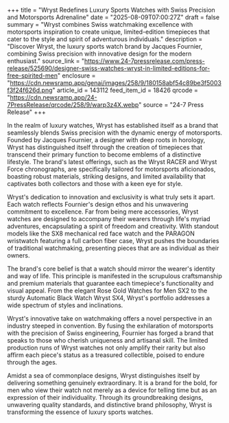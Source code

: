 +++
title = "Wryst Redefines Luxury Sports Watches with Swiss Precision and Motorsports Adrenaline"
date = "2025-08-09T07:00:27Z"
draft = false
summary = "Wryst combines Swiss watchmaking excellence with motorsports inspiration to create unique, limited-edition timepieces that cater to the style and spirit of adventurous individuals."
description = "Discover Wryst, the luxury sports watch brand by Jacques Fournier, combining Swiss precision with innovative design for the modern enthusiast."
source_link = "https://www.24-7pressrelease.com/press-release/525690/designer-swiss-watches-wryst-in-limited-editions-for-free-spirited-men"
enclosure = "https://cdn.newsramp.app/genai/images/258/9/180158abf54c89be3f5003f3f24f626d.png"
article_id = 143112
feed_item_id = 18426
qrcode = "https://cdn.newsramp.app/24-7PressRelease/qrcode/258/9/warp3z4X.webp"
source = "24-7 Press Release"
+++

<p>In the realm of luxury watches, Wryst has established itself as a brand that seamlessly blends Swiss precision with the dynamic energy of motorsports. Founded by Jacques Fournier, a designer with deep roots in horology, Wryst has distinguished itself through the creation of timepieces that transcend their primary function to become emblems of a distinctive lifestyle. The brand's latest offerings, such as the Wryst RACER and Wryst Force chronographs, are specifically tailored for motorsports aficionados, boasting robust materials, striking designs, and limited availability that captivates both collectors and those with a keen eye for style.</p><p>Wryst's dedication to innovation and exclusivity is what truly sets it apart. Each watch reflects Fournier's design ethos and his unwavering commitment to excellence. Far from being mere accessories, Wryst watches are designed to accompany their wearers through life's myriad adventures, encapsulating a spirit of freedom and creativity. With standout models like the SX8 mechanical red face watch and the PARAGON wristwatch featuring a full carbon fiber case, Wryst pushes the boundaries of traditional watchmaking, presenting pieces that are as individual as their owners.</p><p>The brand's core belief is that a watch should mirror the wearer's identity and way of life. This principle is manifested in the scrupulous craftsmanship and premium materials that guarantee each timepiece's functionality and visual appeal. From the elegant Rose Gold Watches for Men SX2 to the sturdy Automatic Black Watch Wryst SX4, Wryst's portfolio addresses a wide spectrum of styles and inclinations.</p><p>Wryst's innovative take on watchmaking offers a novel perspective in an industry steeped in convention. By fusing the exhilaration of motorsports with the precision of Swiss engineering, Fournier has forged a brand that speaks to those who cherish uniqueness and artisanal skill. The limited production runs of Wryst watches not only amplify their rarity but also affirm each piece's status as a treasured collectible, poised to endure through the ages.</p><p>Amidst a sea of commonplace designs, Wryst distinguishes itself by delivering something genuinely extraordinary. It is a brand for the bold, for men who view their watch not merely as a device for telling time but as an expression of their individuality. Through its groundbreaking designs, unwavering quality standards, and distinctive brand philosophy, Wryst is transforming the essence of luxury sports watches.</p>